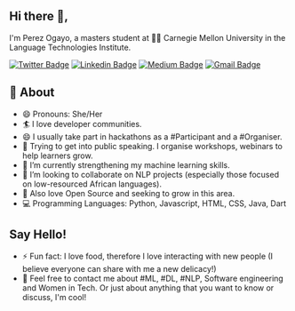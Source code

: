 
## Hi there 👋,           
I'm Perez Ogayo, a masters student at 👨‍💻 Carnegie Mellon University in the Language Technologies Institute. 

[![Twitter Badge](https://img.shields.io/badge/-@a_ogayo-1ca0f1?style=flat-square&labelColor=1ca0f1&logo=twitter&logoColor=white&link=https://twitter.com/a_ogayo)](https://twitter.com/a_ogayo) [![Linkedin Badge](https://img.shields.io/badge/-peresogayo-blue?style=flat-square&logo=Linkedin&logoColor=white&link=https://www.linkedin.com/in/peresogayo/)](https://www.linkedin.com/in/peresogayo/) [![Medium Badge](https://img.shields.io/badge/-@perezogayo-03a57a?style=flat-square&labelColor=000000&logo=Medium&link=https://medium.com/@perezogayo/)](https://medium.com/@perezogayo)
[![Gmail Badge](https://img.shields.io/badge/-perezogayo@gmail.com-c14438?style=flat-square&logo=Gmail&logoColor=white&link=mailto:perezogayo@gmail.com)](mailto:perezogayo@gmail.com)


## 🧐 About
- 😄 Pronouns: She/Her
- 🏄‍ I love developer communities.
- 😄 I usually take part in hackathons as a #Participant and a #Organiser.
- 🌱 Trying to get into public speaking. I organise workshops, webinars to help learners grow.
- 🌱 I’m currently strengthening my machine learning skills.
- 👯 I’m looking to collaborate on NLP projects (especially those focused on low-resourced African languages).
- 🌱 Also love Open Source and seeking to grow in this area.
- 💻 Programming Languages: Python, Javascript, HTML, CSS, Java, Dart

## Say Hello!
- ⚡ Fun fact: I love food, therefore I love interacting with new people (I believe everyone can share with me a new delicacy!)
- 💬 Feel free to contact me about #ML, #DL, #NLP, Software engineering and Women in Tech. Or just about anything that you want to know or discuss, I'm cool!


